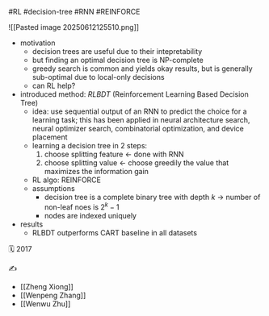 #RL #decision-tree #RNN #REINFORCE

![[Pasted image 20250612125510.png]]
- motivation
	- decision trees are useful due to their intepretability
	- but finding an optimal decision tree is NP-complete
	- greedy search is common and yields okay results, but is generally sub-optimal due to local-only decisions
	- can RL help?
- introduced method: *RLBDT* (Reinforcement Learning Based Decision Tree)
	- idea: use sequential output of an RNN to predict the choice for a learning task; this has been applied in neural architecture search, neural optimizer search, combinatorial optimization, and device placement
	- learning a decision tree in 2 steps:
		1. choose splitting feature <- done with RNN
		2. choose splitting value <- choose greedily the value that maximizes the information gain
	- RL algo: REINFORCE
	- assumptions
		- decision tree is a complete binary tree with depth $k$ -> number of non-leaf noes is $2^k-1$
		- nodes are indexed uniquely
- results
	- RLBDT outperforms CART baseline in all datasets

🗓️ 2017

✍️
- [[Zheng Xiong]]
- [[Wenpeng Zhang]]
- [[Wenwu Zhu]]
